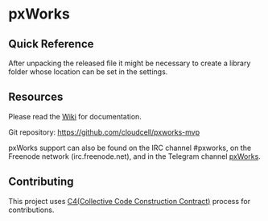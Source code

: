 # pxWorks

## Quick Reference

After unpacking the released file it might be necessary to create a library folder whose location can be set in the settings.

## Resources

Please read the [Wiki](https://github.com/cloudcell/pxWorks-MVP/wiki) for documentation. 

Git repository: https://github.com/cloudcell/pxworks-mvp

pxWorks support can also be found on the IRC channel #pxworks, on the Freenode network (irc.freenode.net),
and in the Telegram channel [pxWorks](https://t.me/joinchat/CDhV7x2V7GXbg1uel_zjvw).

## Contributing

This project uses [C4(Collective Code Construction Contract)](https://rfc.zeromq.org/spec:42/C4/) process for contributions.
